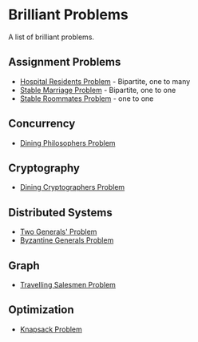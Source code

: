 Brilliant Problems
==================

A list of brilliant problems.

Assignment Problems
-------------------
* [Hospital Residents Problem](https://en.wikipedia.org/wiki/National_Resident_Matching_Program#Matching_algorithm) - Bipartite, one to many
* [Stable Marriage Problem](https://en.wikipedia.org/wiki/Stable_marriage_problem) - Bipartite, one to one
* [Stable Roommates Problem](https://en.wikipedia.org/wiki/Stable_roommates_problem) - one to one

Concurrency
-----------
* [Dining Philosophers Problem](https://en.wikipedia.org/wiki/Dining_philosophers_problem)

Cryptography
------------
* [Dining Cryptographers Problem](https://en.wikipedia.org/wiki/Dining_cryptographers_problem)

Distributed Systems
-------------------
* [Two Generals' Problem](https://en.wikipedia.org/wiki/Two_Generals%27_Problem)
* [Byzantine Generals Problem](https://en.wikipedia.org/wiki/Byzantine_fault)

Graph
-----
* [Travelling Salesmen Problem](https://en.wikipedia.org/wiki/Travelling_salesman_problem)

Optimization
------------
* [Knapsack Problem](https://en.wikipedia.org/wiki/Knapsack_problem)
